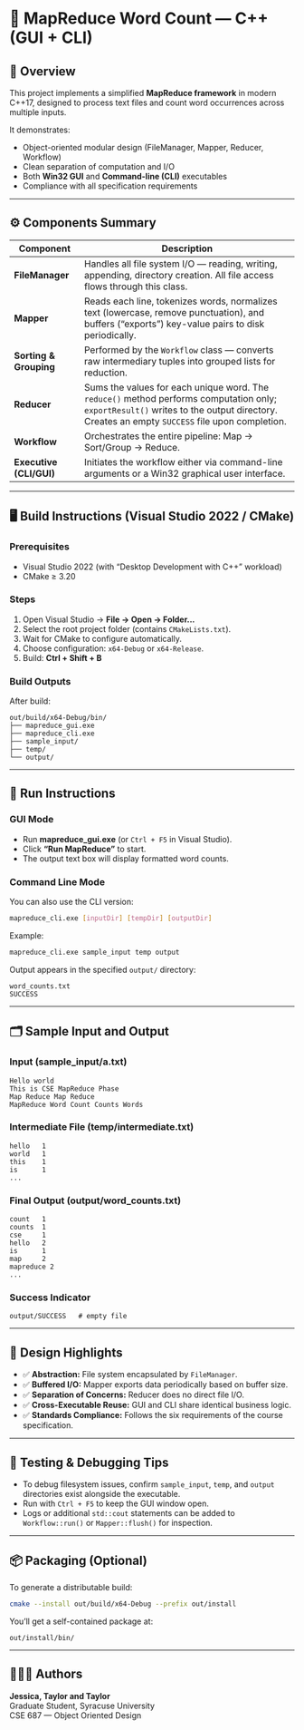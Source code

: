 # 🧩 MapReduce Word Count — C++ (GUI + CLI)

## 📘 Overview
This project implements a simplified **MapReduce framework** in modern C++17, designed to process text files and count word occurrences across multiple inputs.

It demonstrates:
- Object-oriented modular design (FileManager, Mapper, Reducer, Workflow)
- Clean separation of computation and I/O
- Both **Win32 GUI** and **Command-line (CLI)** executables
- Compliance with all specification requirements

---

## ⚙️ Components Summary

| Component | Description |
|------------|--------------|
| **FileManager** | Handles all file system I/O — reading, writing, appending, directory creation. All file access flows through this class. |
| **Mapper** | Reads each line, tokenizes words, normalizes text (lowercase, remove punctuation), and buffers (“exports”) key-value pairs to disk periodically. |
| **Sorting & Grouping** | Performed by the `Workflow` class — converts raw intermediary tuples into grouped lists for reduction. |
| **Reducer** | Sums the values for each unique word. The `reduce()` method performs computation only; `exportResult()` writes to the output directory. Creates an empty `SUCCESS` file upon completion. |
| **Workflow** | Orchestrates the entire pipeline: Map → Sort/Group → Reduce. |
| **Executive (CLI/GUI)** | Initiates the workflow either via command-line arguments or a Win32 graphical user interface. |

---

## 🖥️ Build Instructions (Visual Studio 2022 / CMake)

### Prerequisites
- Visual Studio 2022 (with “Desktop Development with C++” workload)
- CMake ≥ 3.20

### Steps
1. Open Visual Studio → **File → Open → Folder...**
2. Select the root project folder (contains `CMakeLists.txt`).
3. Wait for CMake to configure automatically.
4. Choose configuration: `x64-Debug` or `x64-Release`.
5. Build: **Ctrl + Shift + B**

### Build Outputs
After build:
```
out/build/x64-Debug/bin/
├── mapreduce_gui.exe
├── mapreduce_cli.exe
├── sample_input/
├── temp/
└── output/
```

---

## 🧭 Run Instructions

### GUI Mode
- Run **mapreduce_gui.exe** (or `Ctrl + F5` in Visual Studio).  
- Click **“Run MapReduce”** to start.  
- The output text box will display formatted word counts.

### Command Line Mode
You can also use the CLI version:
```bash
mapreduce_cli.exe [inputDir] [tempDir] [outputDir]
```
Example:
```bash
mapreduce_cli.exe sample_input temp output
```
Output appears in the specified `output/` directory:
```
word_counts.txt
SUCCESS
```

---

## 🗂️ Sample Input and Output

### Input (sample_input/a.txt)
```
Hello world
This is CSE MapReduce Phase
Map Reduce Map Reduce
MapReduce Word Count Counts Words
```

### Intermediate File (temp/intermediate.txt)
```
hello   1
world   1
this    1
is      1
...
```

### Final Output (output/word_counts.txt)
```
count   1
counts  1
cse     1
hello   2
is      1
map     2
mapreduce 2
...
```

### Success Indicator
```
output/SUCCESS   # empty file
```

---

## 🧩 Design Highlights

- ✅ **Abstraction:** File system encapsulated by `FileManager`.
- ✅ **Buffered I/O:** Mapper exports data periodically based on buffer size.
- ✅ **Separation of Concerns:** Reducer does no direct file I/O.
- ✅ **Cross-Executable Reuse:** GUI and CLI share identical business logic.
- ✅ **Standards Compliance:** Follows the six requirements of the course specification.

---

## 🧪 Testing & Debugging Tips
- To debug filesystem issues, confirm `sample_input`, `temp`, and `output` directories exist alongside the executable.
- Run with `Ctrl + F5` to keep the GUI window open.
- Logs or additional `std::cout` statements can be added to `Workflow::run()` or `Mapper::flush()` for inspection.

---

## 📦 Packaging (Optional)
To generate a distributable build:
```bash
cmake --install out/build/x64-Debug --prefix out/install
```
You’ll get a self-contained package at:
```
out/install/bin/
```

---

## 👩🏽‍💻 Authors
**Jessica, Taylor and Taylor**  
Graduate Student, Syracuse University  
CSE 687 — Object Oriented Design
